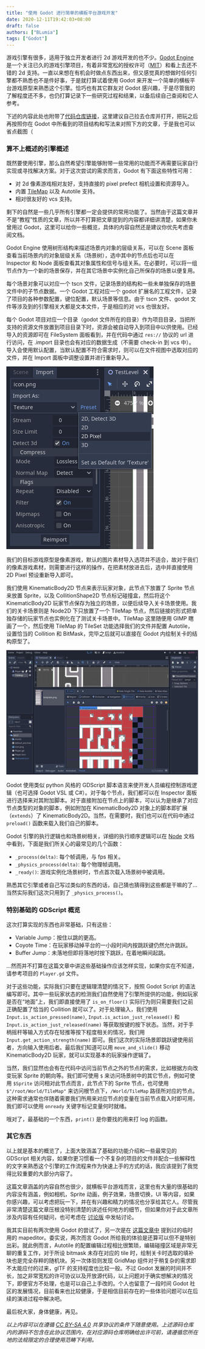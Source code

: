 ```yaml
---
title: "使用 Godot 进行简单的横板平台游戏开发"
date: 2020-12-11T19:42:03+08:00
draft: false
authors: ["BLumia"]
tags: ["Godot"]
---
```


游戏引擎有很多，适用于独立开发者进行 2d 游戏开发的也不少。[Godot Engine](https://godotengine.org/) 是一个关注已久的游戏引擎项目，有着非常宽松的授权许可（[MIT](https://github.com/godotengine/godot/blob/master/LICENSE.txt)）和看上去还不错的 2d 支持。一直以来想在有机会时做点东西出来，但又感觉真的想做时任何引擎都不熟悉也不是件好事，于是就打算试着使用 Godot 来开发一个简单的横板平台游戏原型来熟悉这个引擎。恰巧也有其它群友对 Godot 感兴趣，于是尽管我的了解程度还不多，也仍打算记录下一些研究过程和结果，以备后续自己查阅和它人参考。

下述的内容此处也附带了[代码仓库链接](https://code.blumia.cn/blumia/godot-platformer-template)，这里建议自己拉去仓库并打开，把玩之后再按照你在 Godot 中所看到的项目结构和写法来对照下方的文章，于是我也可以省点截图（

### 算不上概述的引擎概述

既然要使用引擎，那么自然希望引擎能够附带一些常用的功能而不再需要玩家自行实现或寻找解决方案。对于这次尝试的需求而言，Godot 有下面这些特性可用：

 - 对 2d 像素游戏相对友好，支持直接的 pixel prefect 相机设置和资源导入。
 - 内置 [TileMap](https://docs.godotengine.org/en/stable/tutorials/2d/using_tilemaps.html) 以及 Autotile 支持。
 - 相对很友好的 vcs 支持。

剩下的自然是一些几乎所有引擎都一定会提供的常用功能了。当然由于这篇文章并不是“教程”性质的文章，所以并不打算把文章提到的内容都详细讲清楚，如果你未曾用过 Godot，这里可以给你一些概览，具体的内容自然还是建议你优先考虑查阅文档。

Godot Engine 使用树形结构来描述场景内对象的层级关系，可以在 Scene 面板查看当前场景内的对象层级关系（场景树），选中其中的节点后也可以在 Inspector 和 Node 面板查看其对象属性和信号与组关系。在必要时，可以将一组节点作为一个新的场景保存，并在其它场景中实例化自己所保存的场景以便复用。

每个场景对象可以对应一个 tscn 文件，记录场景的结构和一些未单独保存的场景文件中的子节点数据。一个 Godot 工程对应一个 godot 扩展名的工程文件，记录了项目的各种参数配置，键位配置，默认场景等信息。由于 tscn 文件、godot 文件等涉及到的引擎相关大都是文本文件，于是相应的对 vcs 也很友好。

每个 Godot 项目对应一个目录（godot 文件所在的目录）作为项目目录，当把所支持的资源文件放置到项目目录下时，资源会被自动导入到项目中以供使用。已经导入的资源即可在 FileSystem 面板看到，并在代码中通过 `res://` 协议的 url 进行访问，在 .import 目录也会有对应的数据生成（不需要 check-in 到 vcs 中）。导入会使用默认配置，当默认配置不符合需求时，则可以在文件视图中选取对应的文件，并在 Import 面板中调整设置并进行重新导入。

![使用 2D Pixel 预设重新导入素材](/images/import-pixel.png)

我们的目标游戏原型是像素游戏，默认的图片素材导入选项并不适合，故对于我们的像素游戏素材，则需要进行这样的操作，在把素材放进去后，选中并直接使用 2D Pixel 预设重新导入即可。

我们使用 KinematicBody2D 节点来表示玩家对象，此节点下放置了 Sprite 节点来放置 Sprite，以及 CollitionShape2D 节点标记碰撞盒，然后将这个 KinematicBody2D 玩家节点保存为独立的场景，以便后续导入关卡场景使用。我们的关卡场景则是 Node2D 下只放置了一个 TileMap 节点，然后链接的形式把单独存储的玩家节点也实例化在了测试关卡场景中。TileMap 这里随便用 GIMP 瞎画了一个，然后使用 TileMap 的 TileSet 功能选择我们的文件并配置 Autotile，设置恰当的 Collition 和 BitMask，完毕之后就可以直接在 Godot 内绘制关卡的结构原型了。

![此项目中对应 tile set 的 bitmask](/images/bitmask.png)

Godot 使用类似 python 风格的 GDScript 脚本语言来使开发人员编程控制游戏逻辑（也可选择 Godot VSL 或 C#）。对于每个节点，我们都可以在 Inspector 面板进行选择来对其附加脚本。对于直接附加在节点上的脚本，可以认为是继承了对应节点类型的对象的脚本，例如附加在 KinematicBody2D 对象上的脚本即扩展（`extends`）了 KinematicBody2D。当然，在需要时，我们也可以在代码中通过 `preload()` 函数来载入我们自己的脚本。

Godot 引擎的执行逻辑也和场景树相关，详细的执行顺序逻辑可以在 [Node](https://docs.godotengine.org/en/stable/classes/class_node.html) 文档中看到，下面是我们所关心的最常见的几个函数：

 - `_process(delta)`: 每个帧调用，与 fps 相关。
 - `_physics_process(delta)`: 每个物理帧调用。
 - `_ready()`: 游戏实例化场景树时，节点首次载入场景树中被调用。

熟悉其它引擎或者自己写过类似的东西的话，自己猜也猜得到这些都是干嘛的了...当然实际我们这次只用到了 `_physics_process()`。

### 特别基础的 GDScript 概览

这次打算实现的东西也非常基础，只有这些：

 - Variable Jump：按住以跳的更高。
 - Coyote Time：在玩家移动掉平台的一小段时间内按跳跃键仍然允许跳跃。
 - Buffer Jump：未落地但即将落地时按下跳跃，在着地瞬间起跳。

...然而并不打算在这篇文章中讲这些基础操作应该怎样实现，如果你实在不知道，请参考项目的 `Player.gd` 文件。

对于这些功能，实际我们只要在逻辑理清楚的情况下，按照 Godot Script 的语法编写即可。其中一些玩家状态的检测我们自然使用了引擎所提供的功能，例如玩家是否在“地面”上，我们即直接使用了 `is_on_floor()` 实际行为则只需要我们之前正确配置了恰当的 Collition 就可以了。对于处理输入，我们使用 `Input.is_action_pressed(name)`, `Input.is_action_just_released()` 和 `Input.is_action_just_released(name)` 等获取按键的按下状态。当然，对于手柄摇杆等输入方式存在轻推等按下程度相关的情况，我们用 `Input.get_action_strength(name)` 即可。我们这次的实际场景即跳跃键使用前者，方向输入使用后者。最后我们知道可以用 `move_and_slide()` 移动 KinematicBody2D 玩家，就可以实现基本的玩家操作逻辑了。

当然，我们显然也会有在代码中访问当前节点之外的节点的需求，比如根据方向改变玩家 Sprite 的朝向等。我们即可使用 `$` 来访问场景树中的其它节点，例如可使用 `$Sprite` 访问相对此节点而言，此节点下的 Sprite 节点，也可使用 `$"/root/World/TileMap"` 来访问根节点下，`/World/TileMap` 路径所对应的节点。这种需求通常也伴随着需要我们所用来对应节点的变量在当前节点载入时即可用，我们即可以使用 `onready` 关键字标记变量何时就绪。

哦对了，最基础的一个东西，`print()` 是你要找的用来打 log 的函数。

### 其它东西

以上就是基本的概览了，上面大致涵盖了基础的功能介绍和一些最常见的 GDScript 相关内容，如果你更习惯看一个不复杂的项目的文件并配合一些解释性的文字来熟悉这个引擎的工作流程来作为快速上手的方式的话，我应该提到了我觉得比较重要的大部分内容了。

这篇文章涵盖的内容自然也很少，就横板平台游戏而言，这里也有大量的很基础的内容没有涵盖，例如相机，Sprite 动画，例子效果，场景切换，UI 等内容，如果你感兴趣，可以考虑把玩一下，并在有兴趣和精力的情况也分享给其它人。尽管我非常清楚这篇文章压根没特别清楚的讲述任何地方的细节，但如果你对于此文章所涉及内容有任何疑问，也可考虑在 [讨论版](https://github.com/BearKidsTeam/planet-bkt-moe/discussions) 中发帖讨论。

我其实目前有两次使用 Godot 的尝试了，另一次是在 [这篇文章中](https://www.blumia.net/2020/09/13/take-the-leap-devlog.html) 提到过的临时用的 mapeditor。委实说，两次而言 Godot 所给我的体验是还算可以但不是特别出彩。就此例而言，Autotile 的配置编辑过程相比很繁琐，编辑碰撞区域是非常无聊的重复工作，对于所设 bitmask 未存在对应的 tile 时，绘制关卡时选取的填补块也是完全存粹的随机块。另一次体验则发现 GridMap 组件对于稍复杂的需求即不太能应付的过来，glTF 的支持程度也比较一般。不过 Godot 发展的时间并不长，加之非常宽松的许可协议以及开放源代码，以上问题对于确实想解决的情况下，即便官方不处理，也是可以自己上手改的。个人也留意了一段时间 Godot 社区的发展情况，目前看来也比较健康，于是相信目前存在的一些体验问题可以在后续的演进过程中解决吧。

最后祝大家，身体健康，再见。

*以上内容可以在遵循 [CC BY-SA 4.0](https://creativecommons.org/licenses/by-sa/4.0/legalcode) 共享协议的条件下随意使用。上述源码仓库内的源码不包含在此协议范围内，在对应源码仓库明确给出许可前，请遵循您所在地的法规限定的合理使用范畴下利用。*

